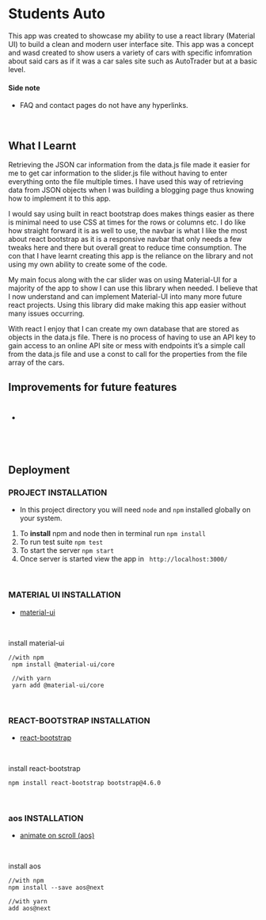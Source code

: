 # Students Auto

This app was created to showcase my ability to use a react library (Material UI) to build a clean and modern user interface site. This app was a concept and wasd created to show users a variety of cars with specific infomration about said cars as if it was a car sales site such as AutoTrader but at a basic level.

#### Side note
-	FAQ and contact pages do not have any hyperlinks.

<br />

## What I Learnt
Retrieving the JSON car information from the data.js file made it easier for me to get car information to the slider.js file without having to enter everything onto the file multiple times. I have used this way of retrieving data from JSON objects when I was building a blogging page thus knowing how to implement it to this app.

I would say using built in react bootstrap does makes things easier as there is minimal need to use CSS at times for the rows or columns etc. I do like how straight forward it is as well to use, the navbar is what I like the most about react bootstrap as it is a responsive navbar that only needs a few tweaks here and there but overall great to reduce time consumption. The con that I have learnt creating this app is the reliance on the library and not using my own ability to create some of the code. 

My main focus along with the car slider was on using Material-UI for a majority of the app to show I can use this library when needed. I believe that I now understand and can implement Material-UI into many more future react projects. Using this library did make making this app easier without many issues occurring. 

With react I enjoy that I can create my own database that are stored as objects in the data.js file. There is no process of having to use an API key to gain access to an online API site or mess with endpoints it’s a simple call from the data.js file and use a const to call for the properties from the file array of the cars.

## Improvements for future features
- #

<br />

## Deployment
### PROJECT INSTALLATION
 * In this project directory you will need `node` and `npm` installed globally on your system.
 
1.	To **install** npm and node then in terminal run `npm install`
2.	To run test suite `npm test`
3.	To start the server `npm start`
4.	Once server is started view the app in ` http://localhost:3000/`

<br />

### MATERIAL UI INSTALLATION
- [material-ui](https://material-ui.com/getting-started/installation/)

<br />

install material-ui

    //with npm
     npm install @material-ui/core
     
     //with yarn
     yarn add @material-ui/core
     
<br />

### REACT-BOOTSTRAP INSTALLATION
- [react-bootstrap](https://react-bootstrap.github.io/getting-started/introduction)

<br />

install react-bootstrap

    npm install react-bootstrap bootstrap@4.6.0     

<br />

### aos INSTALLATION
- [animate on scroll (aos)]( https://github.com/michalsnik/aos)

<br />

install aos

    //with npm
    npm install --save aos@next 

    //with yarn
    add aos@next
